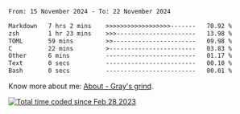 <!--START_SECTION:waka-->

```txt
From: 15 November 2024 - To: 22 November 2024

Markdown   7 hrs 2 mins    >>>>>>>>>>>>>>>>>>-------   70.92 %
zsh        1 hr 23 mins    >>>----------------------   13.98 %
TOML       59 mins         >>-----------------------   09.98 %
C          22 mins         >------------------------   03.83 %
Other      6 mins          -------------------------   01.17 %
Text       0 secs          -------------------------   00.10 %
Bash       0 secs          -------------------------   00.01 %
```

<!--END_SECTION:waka-->

<!-- [![grayxu's github stats](https://github-readme-stats.vercel.app/api?username=grayxu&count_private=true&show_icons=true)](https://github.com/grayxu) -->

Know more about me: [About - Gray's grind](https://www.grayxu.cn/).
<p align="left">
  <a href="https://wakatime.com/@c69eb31e-43a1-463f-8968-c3449e386f57"><img src="https://wakatime.com/badge/user/c69eb31e-43a1-463f-8968-c3449e386f57.svg" title="Total time coded since Feb 28 2023" /></a>
</p>

